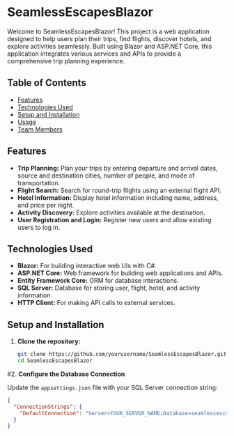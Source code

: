 # SeamlessEscapesBlazor

Welcome to SeamlessEscapesBlazor! This project is a web application designed to help users plan their trips, find flights, discover hotels, and explore activities seamlessly. Built using Blazor and ASP.NET Core, this application integrates various services and APIs to provide a comprehensive trip planning experience.

## Table of Contents

- [Features](#features)
- [Technologies Used](#technologies-used)
- [Setup and Installation](#setup-and-installation)
- [Usage](#usage)
- [Team Members](#team-members)

## Features

- **Trip Planning:** Plan your trips by entering departure and arrival dates, source and destination cities, number of people, and mode of transportation.
- **Flight Search:** Search for round-trip flights using an external flight API.
- **Hotel Information:** Display hotel information including name, address, and price per night.
- **Activity Discovery:** Explore activities available at the destination.
- **User Registration and Login:** Register new users and allow existing users to log in.

## Technologies Used

- **Blazor:** For building interactive web UIs with C#.
- **ASP.NET Core:** Web framework for building web applications and APIs.
- **Entity Framework Core:** ORM for database interactions.
- **SQL Server:** Database for storing user, flight, hotel, and activity information.
- **HTTP Client:** For making API calls to external services.

## Setup and Installation

1. **Clone the repository:**
   ```bash
   git clone https://github.com/yourusername/SeamlessEscapesBlazor.git
   cd SeamlessEscapesBlazor
   
#2. **Configure the Database Connection**

Update the `appsettings.json` file with your SQL Server connection string:

```json
{
  "ConnectionStrings": {
    "DefaultConnection": "Server=YOUR_SERVER_NAME;Database=seamlessescapes;Trusted_Connection=True;TrustServerCertificate=True;"
  }
}

